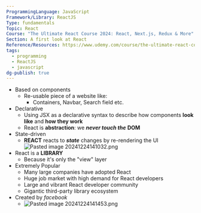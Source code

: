 ```yaml
---
ProgrammingLanguage: JavaScript
Framework/Library: ReactJS
Type: fundamentals
Topic: React
Course: "The Ultimate React Course 2024: React, Next.js, Redux & More"
Section: A first look at React
Reference/Resources: https://www.udemy.com/course/the-ultimate-react-course/
tags:
  - programming
  - ReactJS
  - javascript
dg-publish: true
---
```


- Based on components
	- Re-usable piece of a website like:
		- Containers, Navbar, Search field etc.
- Declarative
	- Using JSX as a declarative syntax to describe how components __look like__ and __how they work__
	- React is __abstraction__: we ___never touch the___ __DOM__
- State-driven
	- __REACT__ reacts to ___state___ changes by re-rendering the UI ![Pasted image 20241224141032.png](/img/user/Misc/attachments/Pasted%20image%2020241224141032.png)
- React is a __LIBRARY__
	- Because it's only the "view" layer
- Extremely Popular
	- Many large companies have adopted React
	- Huge job market with high demand for React developers
	- Large and vibrant React developer community
	- Gigantic third-party library ecosystem
- Created by _facebook_
	- ![Pasted image 20241224141453.png](/img/user/Misc/attachments/Pasted%20image%2020241224141453.png)

